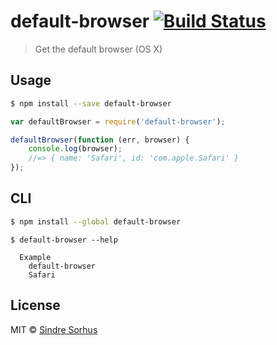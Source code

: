 # default-browser [![Build Status](https://travis-ci.org/sindresorhus/default-browser.svg?branch=master)](https://travis-ci.org/sindresorhus/default-browser)

> Get the default browser (OS X)


## Usage

```sh
$ npm install --save default-browser
```

```js
var defaultBrowser = require('default-browser');

defaultBrowser(function (err, browser) {
	console.log(browser);
	//=> { name: 'Safari', id: 'com.apple.Safari' }
});
```


## CLI

```sh
$ npm install --global default-browser
```

```
$ default-browser --help

  Example
    default-browser
    Safari
```


## License

MIT © [Sindre Sorhus](http://sindresorhus.com)

